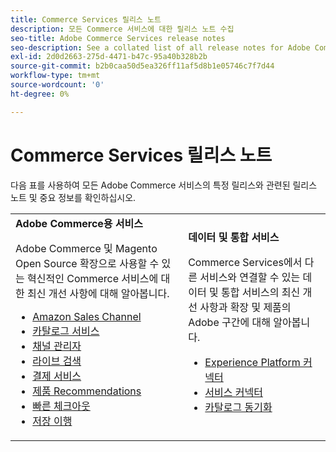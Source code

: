 ```yaml
---
title: Commerce Services 릴리스 노트
description: 모든 Commerce 서비스에 대한 릴리스 노트 수집
seo-title: Adobe Commerce Services release notes
seo-description: See a collated list of all release notes for Adobe Commerce Services and related data and integration services.
exl-id: 2d0d2663-275d-4471-b47c-95a40b328b2b
source-git-commit: b2b0caa50d5ea326ff11af5d8b1e05746c7f7d44
workflow-type: tm+mt
source-wordcount: '0'
ht-degree: 0%

---
```


# Commerce Services 릴리스 노트

다음 표를 사용하여 모든 Adobe Commerce 서비스의 특정 릴리스와 관련된 릴리스 노트 및 중요 정보를 확인하십시오.

<table>
  <tbody>
    <tr>
      <td><strong>Adobe Commerce용 서비스</strong>
        <p>Adobe Commerce 및 Magento Open Source 확장으로 사용할 수 있는 혁신적인 Commerce 서비스에 대한 최신 개선 사항에 대해 알아봅니다.</p>
          <ul>
            <li><a href="https://experienceleague.adobe.com/docs/commerce-channels/amazon/release-notes.html">Amazon Sales Channel</a></li>
            <li><a href="https://experienceleague.adobe.com/docs/commerce-merchant-services/catalog-service/release-notes.html">카탈로그 서비스</a></li>
            <li><a href="https://experienceleague.adobe.com/docs/commerce-channels/channel-manager/release-notes.html">채널 관리자</a></li>
            <li><a href="https://experienceleague.adobe.com/docs/commerce-merchant-services/live-search/release-notes.html">라이브 검색</a></li>
            <li><a href="https://experienceleague.adobe.com/docs/commerce-merchant-services/payment-services/release-notes.html">결제 서비스</a></li>
            <li><a href="https://experienceleague.adobe.com/docs/commerce-merchant-services/product-recommendations/release-notes.html">제품 Recommendations</a></li>
            <li><a href="https://experienceleague.adobe.com/docs/commerce-merchant-services/quick-checkout/release-notes.html?lang=en">빠른 체크아웃</a></li>
            <li><a href="https://experienceleague.adobe.com/docs/commerce-merchant-services/store-fulfillment/release-notes.html?lang=en">저장 이행</a></li>
          </ul>
        </td>
      <td><strong>데이터 및 통합 서비스</strong>
        <p>Commerce Services에서 다른 서비스와 연결할 수 있는 데이터 및 통합 서비스의 최신 개선 사항과 확장 및 제품의 Adobe 구간에 대해 알아봅니다.</p>
          <ul>
            <li><a href="https://experienceleague.adobe.com/docs/commerce-merchant-services/experience-platform-connector/release-notes.html?lang=en">Experience Platform 커넥터</a></li>
            <li><a href="https://experienceleague.adobe.com/docs/commerce-merchant-services/user-guides/saas.html">서비스 커넥터</a></li>
            <li><a href="https://experienceleague.adobe.com/docs/commerce-merchant-services/user-guides/data-services/catalog-sync.html">카탈로그 동기화</a></li>
          </ul>
      </td>
    </tr>
  </tbody>
</table>
